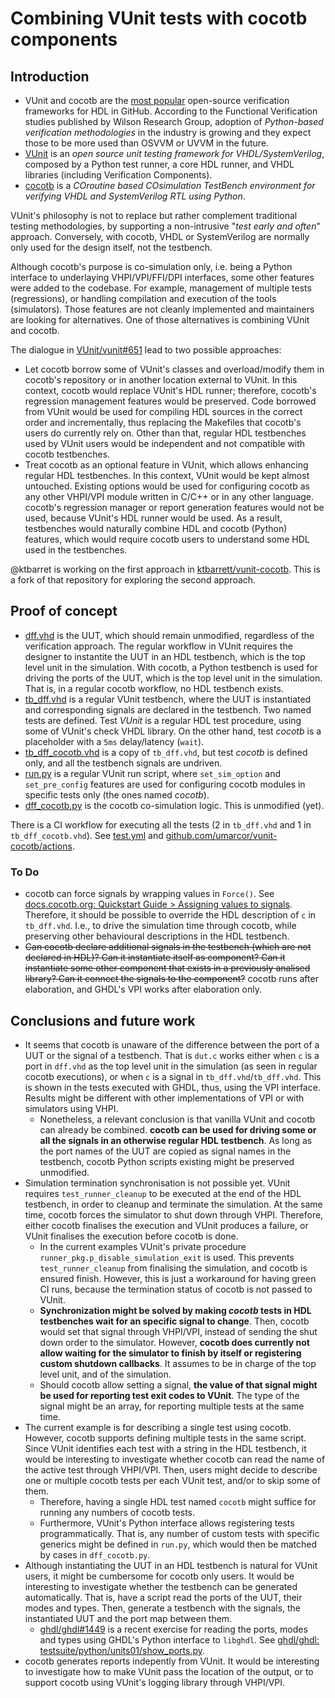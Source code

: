 # Combining VUnit tests with cocotb components

## Introduction

- VUnit and cocotb are the [most popular](https://larsasplund.github.io/github-facts/verification-practices.html) open-source verification frameworks for HDL in GitHub. According to the Functional Verification studies published by Wilson Research Group, adoption of *Python-based verification methodologies* in the industry is growing and they expect those to be more used than OSVVM or UVVM in the future.
- [VUnit](http://vunit.github.io/) is an *open source unit testing framework for VHDL/SystemVerilog*, composed by a Python test runner, a core HDL runner, and VHDL libraries (including Verification Components).
- [cocotb](https://cocotb.org) is a *COroutine based COsimulation TestBench environment for verifying VHDL and SystemVerilog RTL using Python*.

VUnit's philosophy is not to replace but rather complement traditional testing methodologies, by supporting a non-intrusive "*test early and often*" approach. Conversely, with cocotb, VHDL or SystemVerilog are normally only used for the design itself, not the testbench.

Although cocotb's purpose is co-simulation only, i.e. being a Python interface to underlaying VHPI/VPI/FFI/DPI interfaces, some other features were added to the codebase. For example, management of multiple tests (regressions), or handling compilation and execution of the tools (simulators). Those features are not cleanly implemented and maintainers are looking for alternatives. One of those alternatives is combining VUnit and cocotb.

The dialogue in [VUnit/vunit#651](https://github.com/VUnit/vunit/issues/651) lead to two possible approaches:

- Let cocotb borrow some of VUnit's classes and overload/modify them in cocotb's repository or in another location external to VUnit. In this context, cocotb would replace VUnit's HDL runner; therefore, cocotb's regression management features would be preserved. Code borrowed from VUnit would be used for compiling HDL sources in the correct order and incrementally, thus replacing the Makefiles that cocotb's users do currently rely on. Other than that, regular HDL testbenches used by VUnit users would be independent and not compatible with cocotb testbenches.
- Treat cocotb as an optional feature in VUnit, which allows enhancing regular HDL testbenches. In this context, VUnit would be kept almost untouched. Existing options would be used for configuring cocotb as any other VHPI/VPI module written in C/C++ or in any other language. cocotb's regression manager or report generation features would not be used, because VUnit's HDL runner would be used. As a result, testbenches would naturally combine HDL and cocotb (Python) features, which would require cocotb users to understand some HDL used in the testbenches.

@ktbarret is working on the first approach in [ktbarrett/vunit-cocotb](https://github.com/ktbarrett/vunit-cocotb). This is a fork of that repository for exploring the second approach.

## Proof of concept

- [dff.vhd](dff.vhd) is the UUT, which should remain unmodified, regardless of the verification approach. The regular workflow in VUnit requires the designer to instantite the UUT in an HDL testbench, which is the top level unit in the simulation. With cocotb, a Python testbench is used for driving the ports of the UUT, which is the top level unit in the simulation. That is, in a regular cocotb workflow, no HDL testbench exists.
- [tb_dff.vhd](tb_dff.vhd) is a regular VUnit testbench, where the UUT is instantiated and corresponding signals are declared in the testbench. Two named tests are defined. Test *VUnit* is a regular HDL test procedure, using some of VUnit's check VHDL library. On the other hand, test *cocotb* is a placeholder with a `5ms` delay/latency (`wait`).
- [tb_dff_cocotb.vhd](tb_dff_cocotb.vhd) is a copy of `tb_dff.vhd`, but test *cocotb* is defined only, and all the testbench signals are undriven.
- [run.py](run.py) is a regular VUnit run script, where `set_sim_option` and `set_pre_config` features are used for configuring cocotb modules in specific tests only (the ones named *cocotb*).
- [dff_cocotb.py](dff_cocotb.py) is the cocotb co-simulation logic. This is unmodified (yet).

There is a CI workflow for executing all the tests (2 in `tb_dff.vhd` and 1 in `tb_dff_cocotb.vhd`). See [test.yml](.github/workflows/test.yml) and [github.com/umarcor/vunit-cocotb/actions](https://github.com/umarcor/vunit-cocotb/actions).

### To Do

- cocotb can force signals by wrapping values in `Force()`. See [docs.cocotb.org: Quickstart Guide > Assigning values to signals](https://docs.cocotb.org/en/stable/quickstart.html#assigning-values-to-signals). Therefore, it should be possible to override the HDL description of `c` in `tb_dff.vhd`. I.e., to drive the simulation time through cocotb, while preserving other behavioural descriptions in the HDL testbench.
- <strike>Can cocotb declare additional signals in the testbench (which are not declared in HDL)? Can it instantiate itself as component? Can it instantiate some other component that exists in a previously analised library? Can it connect the signals to the component?</strike> cocotb runs after elaboration, and GHDL's VPI works after elaboration only.

## Conclusions and future work

- It seems that cocotb is unaware of the difference between the port of a UUT or the signal of a testbench. That is `dut.c` works either when `c` is a port in `dff.vhd` as the top level unit in the simulation (as seen in regular cocotb executions), or when `c` is a signal in `tb_dff.vhd`/`tb_dff.vhd`. This is shown in the tests executed with GHDL, thus, using the VPI interface. Results might be different with other implementations of VPI or with simulators using VHPI.
  - Nonetheless, a relevant conclusion is that vanilla VUnit and cocotb can already be combined. **cocotb can be used for driving some or all the signals in an otherwise regular HDL testbench**. As long as the port names of the UUT are copied as signal names in the testbench, cocotb Python scripts existing might be preserved unmodified.
- Simulation termination synchronisation is not possible yet. VUnit requires `test_runner_cleanup` to be executed at the end of the HDL testbench, in order to cleanup and terminate the simulation. At the same time, cocotb forces the simulator to shut down through VHPI. Therefore, either cocotb finalises the execution and VUnit produces a failure, or VUnit finalises the execution before cocotb is done.
  - In the current examples VUnit's private procedure `runner_pkg.p_disable_simulation_exit` is used. This prevents `test_runner_cleanup` from finalising the simulation, and cocotb is ensured finish. However, this is just a workaround for having green CI runs, because the termination status of cocotb is not passed to VUnit.
  - **Synchronization might be solved by making *cocotb* tests in HDL testbenches wait for an specific signal to change**. Then, cocotb would set that signal through VHPI/VPI, instead of sending the shut down order to the simulator. However, **cocotb does currently not allow waiting for the simulator to finish by itself or registering custom shutdown callbacks**. It assumes to be in charge of the top level unit, and of the simulation.
  - Should cocotb allow setting a signal, **the value of that signal might be used for reporting test exit codes to VUnit**. The type of the signal might be an array, for reporting multiple tests at the same time.
- The current example is for describing a single test using cocotb. However, cocotb supports defining multiple tests in the same script. Since VUnit identifies each test with a string in the HDL testbench, it would be interesting to investigate whether cocotb can read the name of the active test through VHPI/VPI. Then, users might decide to describe one or multiple cocotb tests per each VUnit test, and/or to skip some of them.
  - Therefore, having a single HDL test named `cocotb` might suffice for running any numbers of cocotb tests.
  - Furthermore, VUnit's Python interface allows registering tests programmatically. That is, any number of custom tests with specific generics might be defined in `run.py`, which would then be matched by cases in `dff_cocotb.py`.
- Although instantiating the UUT in an HDL testbench is natural for VUnit users, it might be cumbersome for cocotb only users. It would be interesting to investigate whether the testbench can be generated automatically. That is, have a script read the ports of the UUT, their modes and types. Then, generate a testbench with the signals, the instantiated UUT and the port map between them.
  - [ghdl/ghdl#1449](https://github.com/ghdl/ghdl/pull/1449) is a recent exercise for reading the ports, modes and types using GHDL's Python interface to `libghdl`. See [ghdl/ghdl: testsuite/python/units01/show_ports.py](https://github.com/ghdl/ghdl/blob/master/testsuite/python/units01/show_ports.py).
- cocotb generates reports indepently from VUnit. It would be interesting to investigate how to make VUnit pass the location of the output, or to support cocotb using VUnit's logging library through VHPI/VPI.
